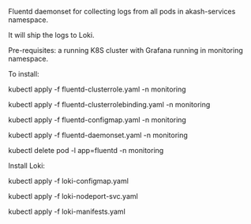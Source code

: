 Fluentd daemonset for collecting logs from all pods in akash-services namespace.

It will ship the logs to Loki.

Pre-requisites: a running K8S cluster with Grafana running in monitoring namespace.

To install:

kubectl apply -f fluentd-clusterrole.yaml -n monitoring

kubectl apply -f fluentd-clusterrolebinding.yaml -n monitoring

kubectl apply -f fluentd-configmap.yaml -n monitoring

kubectl apply -f fluentd-daemonset.yaml -n monitoring

kubectl delete pod -l app=fluentd -n monitoring

Install Loki:

kubectl apply -f loki-configmap.yaml

kubectl apply -f loki-nodeport-svc.yaml

kubectl apply -f loki-manifests.yaml
